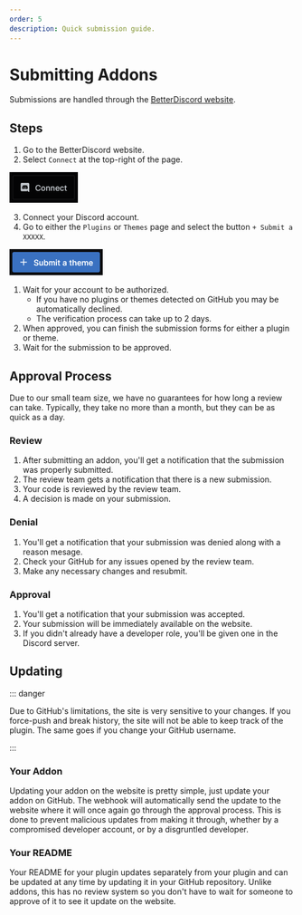 ```yaml
---
order: 5
description: Quick submission guide.
---
```


# Submitting Addons

Submissions are handled through the [BetterDiscord website](https://betterdiscord.app).

## Steps

1. Go to the BetterDiscord website.
2. Select `Connect` at the top-right of the page.

![Connect Button](./img/connect.png)

3. Connect your Discord account.
4. Go to either the `Plugins` or `Themes` page and select the button `+ Submit a XXXXX`.

![Submit an Addon](./img/submit.png)

1. Wait for your account to be authorized.
   - If you have no plugins or themes detected on GitHub you may be automatically declined.
   - The verification process can take up to 2 days.
1. When approved, you can finish the submission forms for either a plugin or theme.
1. Wait for the submission to be approved.


## Approval Process

Due to our small team size, we have no guarantees for how long a review can take. Typically, they take no more than a month, but they can be as quick as a day.

### Review 

1. After submitting an addon, you'll get a notification that the submission was properly submitted. 
2. The review team gets a notification that there is a new submission.
3. Your code is reviewed by the review team.
4. A decision is made on your submission.

### Denial

1. You'll get a notification that your submission was denied along with a reason mesage.
2. Check your GitHub for any issues opened by the review team.
2. Make any necessary changes and resubmit.

### Approval

1. You'll get a notification that your submission was accepted.
2. Your submission will be immediately available on the website.
2. If you didn't already have a developer role, you'll be given one in the Discord server.


## Updating

::: danger

Due to GitHub's limitations, the site is very sensitive to your changes. If you force-push and break history, the site will not be able to keep track of the plugin. The same goes if you change your GitHub username.

:::

### Your Addon

Updating your addon on the website is pretty simple, just update your addon on GitHub. The webhook will automatically send the update to the website where it will once again go through the approval process. This is done to prevent malicious updates from making it through, whether by a compromised developer account, or by a disgruntled developer.

### Your README

Your README for your plugin updates separately from your plugin and can be updated at any time by updating it in your GitHub repository. Unlike addons, this has no review system so you don't have to wait for someone to approve of it to see it update on the website.